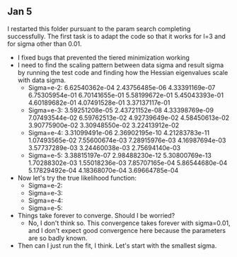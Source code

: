 ## Jan 5

I restarted this folder pursuant to the param search completing successfully. The first task is to adapt the code so that it works for l=3 and for sigma other than 0.01.
- I fixed bugs that prevented the tiered minimization working
- I need to find the scaling pattern between data sigma and result sigma by running the test code and finding how the Hessian eigenvalues scale with data sigma.
    - Sigma=e-2: 6.62540362e-04 2.43756485e-06 4.33391169e-07 6.75305954e-01 6.70141655e-01 5.58199672e-01 5.45043393e-01 4.60189682e-01 4.07491528e-01 3.37137117e-01
    - Sigma=e-3: 3.59251208e-05 2.43721152e-08 4.33398769e-09 7.07493544e-02 6.59762513e-02 4.92739649e-02 4.58450613e-02 3.90775900e-02 3.30948550e-02 3.22413912e-02
    - Sigma=e-4: 3.31099491e-06 2.36902195e-10 4.21283783e-11 1.07493565e-02 7.55600674e-03 7.28915976e-03 4.16987694e-03 3.57737289e-03 3.24460038e-03 2.75694140e-03
    - Sigma=e-5: 3.38815197e-07 2.98488230e-12 5.30800769e-13 1.70288302e-03 1.55018236e-03 7.85707165e-04 5.86544680e-04 5.17829492e-04 4.18368070e-04 3.69664785e-04
- Now let's try the true likelihood function:
    - Sigma=e-2: 
    - Sigma=e-3: 
    - Sigma=e-4: 
    - Sigma=e-5: 
- Things take forever to converge. Should I be worried?
    - No, I don't think so. This convergence takes forever with sigma=0.01, and I don't expect good convergence here because the parameters are so badly known.
- Then can I just run the fit, I think. Let's start with the smallest sigma.